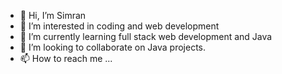 - 👋 Hi, I’m Simran
- 👀 I’m interested in coding and web development
- 🌱 I’m currently learning full stack web development and Java
- 💞️ I’m looking to collaborate on Java projects.
- 📫 How to reach me ...

<!---
53-Simran/53-Simran is a ✨ special ✨ repository because its `README.md` (this file) appears on your GitHub profile.
You can click the Preview link to take a look at your changes.
--->
